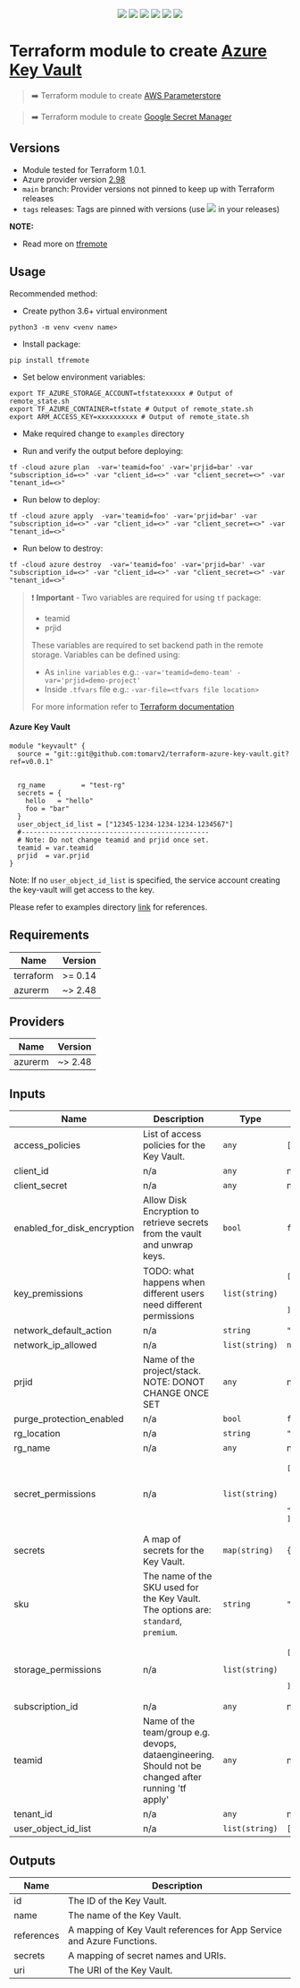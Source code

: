<p align="center">
    <a href="https://github.com/tomarv2/terraform-azure-key-vault/actions/workflows/pre-commit.yml" alt="Pre Commit">
        <img src="https://github.com/tomarv2/terraform-azure-key-vault/actions/workflows/pre-commit.yml/badge.svg?branch=main" /></a>
    <a href="https://www.apache.org/licenses/LICENSE-2.0" alt="license">
        <img src="https://img.shields.io/github/license/tomarv2/terraform-azure-key-vault" /></a>
    <a href="https://github.com/tomarv2/terraform-azure-key-vault/tags" alt="GitHub tag">
        <img src="https://img.shields.io/github/v/tag/tomarv2/terraform-azure-key-vault" /></a>
    <a href="https://github.com/tomarv2/terraform-azure-key-vault/pulse" alt="Activity">
        <img src="https://img.shields.io/github/commit-activity/m/tomarv2/terraform-azure-key-vault" /></a>
    <a href="https://stackoverflow.com/users/6679867/tomarv2" alt="Stack Exchange reputation">
        <img src="https://img.shields.io/stackexchange/stackoverflow/r/6679867"></a>
    <a href="https://twitter.com/intent/follow?screen_name=varuntomar2019" alt="follow on Twitter">
        <img src="https://img.shields.io/twitter/follow/varuntomar2019?style=social&logo=twitter"></a>
</p>

# Terraform module to create [Azure Key Vault](https://registry.terraform.io/modules/tomarv2/key-vault/azure/latest)

> :arrow_right: Terraform module to create [AWS Parameterstore](https://registry.terraform.io/modules/tomarv2/parameterstore/aws/latest)

> :arrow_right: Terraform module to create [Google Secret Manager](https://registry.terraform.io/modules/tomarv2/secret-manager/google/latest)

## Versions

- Module tested for Terraform 1.0.1.
- Azure provider version [2.98](https://registry.terraform.io/providers/hashicorp/azurerm/latest)
- `main` branch: Provider versions not pinned to keep up with Terraform releases
- `tags` releases: Tags are pinned with versions (use <a href="https://github.com/tomarv2/terraform-azure-key-vault/tags" alt="GitHub tag">
        <img src="https://img.shields.io/github/v/tag/tomarv2/terraform-azure-key-vault" /></a> in your releases)

**NOTE:**

- Read more on [tfremote](https://github.com/tomarv2/tfremote)

## Usage

Recommended method:

- Create python 3.6+ virtual environment
```
python3 -m venv <venv name>
```

- Install package:
```
pip install tfremote
```

- Set below environment variables:
```
export TF_AZURE_STORAGE_ACCOUNT=tfstatexxxxx # Output of remote_state.sh
export TF_AZURE_CONTAINER=tfstate # Output of remote_state.sh
export ARM_ACCESS_KEY=xxxxxxxxxx # Output of remote_state.sh
```

- Make required change to `examples` directory

- Run and verify the output before deploying:
```
tf -cloud azure plan  -var='teamid=foo' -var='prjid=bar' -var "subscription_id=<>" -var "client_id=<>" -var "client_secret=<>" -var "tenant_id=<>"
```

- Run below to deploy:
```
tf -cloud azure apply  -var='teamid=foo' -var='prjid=bar' -var "subscription_id=<>" -var "client_id=<>" -var "client_secret=<>" -var "tenant_id=<>"
```

- Run below to destroy:
```
tf -cloud azure destroy  -var='teamid=foo' -var='prjid=bar' -var "subscription_id=<>" -var "client_id=<>" -var "client_secret=<>" -var "tenant_id=<>"
```

> ❗️ **Important** - Two variables are required for using `tf` package:
>
> - teamid
> - prjid
>
> These variables are required to set backend path in the remote storage.
> Variables can be defined using:
>
> - As `inline variables` e.g.: `-var='teamid=demo-team' -var='prjid=demo-project'`
> - Inside `.tfvars` file e.g.: `-var-file=<tfvars file location> `
>
> For more information refer to [Terraform documentation](https://www.terraform.io/docs/language/values/variables.html)

#### Azure Key Vault
```
module "keyvault" {
  source = "git::git@github.com:tomarv2/terraform-azure-key-vault.git?ref=v0.0.1"


  rg_name         = "test-rg"
  secrets = {
    hello   = "hello"
    foo = "bar"
  }
  user_object_id_list = ["12345-1234-1234-1234-1234567"]
  #-----------------------------------------------
  # Note: Do not change teamid and prjid once set.
  teamid = var.teamid
  prjid  = var.prjid
}
```

Note: If no `user_object_id_list` is specified, the service account creating the key-vault will get access to the key.

Please refer to examples directory [link](examples) for references.

## Requirements

| Name | Version |
|------|---------|
| terraform | >= 0.14 |
| azurerm | ~> 2.48 |

## Providers

| Name | Version |
|------|---------|
| azurerm | ~> 2.48 |

## Inputs

| Name | Description | Type | Default | Required |
|------|-------------|------|---------|:--------:|
| access\_policies | List of access policies for the Key Vault. | `any` | `[]` | no |
| client\_id | n/a | `any` | n/a | yes |
| client\_secret | n/a | `any` | n/a | yes |
| enabled\_for\_disk\_encryption | Allow Disk Encryption to retrieve secrets from the vault and unwrap keys. | `bool` | `false` | no |
| key\_premissions | TODO: what happens when different users need different permissions | `list(string)` | <pre>[<br>  "get",<br>  "list",<br>  "create"<br>]</pre> | no |
| network\_default\_action | n/a | `string` | `"Deny"` | no |
| network\_ip\_allowed | n/a | `list(string)` | `null` | no |
| prjid | Name of the project/stack. NOTE: DONOT CHANGE ONCE SET | `any` | n/a | yes |
| purge\_protection\_enabled | n/a | `bool` | `false` | no |
| rg\_location | n/a | `string` | `"eastus"` | no |
| rg\_name | n/a | `any` | n/a | yes |
| secret\_permissions | n/a | `list(string)` | <pre>[<br>  "set",<br>  "list",<br>  "get",<br>  "delete"<br>]</pre> | no |
| secrets | A map of secrets for the Key Vault. | `map(string)` | `{}` | no |
| sku | The name of the SKU used for the Key Vault. The options are: `standard`, `premium`. | `string` | `"standard"` | no |
| storage\_permissions | n/a | `list(string)` | <pre>[<br>  "set",<br>  "list",<br>  "get"<br>]</pre> | no |
| subscription\_id | n/a | `any` | n/a | yes |
| teamid | Name of the team/group e.g. devops, dataengineering. Should not be changed after running 'tf apply' | `any` | n/a | yes |
| tenant\_id | n/a | `any` | n/a | yes |
| user\_object\_id\_list | n/a | `list(string)` | `[]` | no |

## Outputs

| Name | Description |
|------|-------------|
| id | The ID of the Key Vault. |
| name | The name of the Key Vault. |
| references | A mapping of Key Vault references for App Service and Azure Functions. |
| secrets | A mapping of secret names and URIs. |
| uri | The URI of the Key Vault. |
